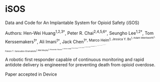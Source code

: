 # iSOS
Data and Code for An Implantable System for Opioid Safety (iSOS)

Authors: Hen-Wei Huang<sup>1,2,3†</sup>, Peter R. Chai<sup>2,4,5,6†</sup>, Seungho Lee<sup>1,2†</sup>, Tom Kerssemakers<sup>1†</sup>, Ali Imani<sup>1†</sup>, Jack Chen<sup>1†</sub>, Marco Heim<sup>1</sub>, Jessica Y. Bo<sup>1</sub>, Adam Wentworth<sup>1<sub></sub>, Fokion T. Sanoudos–Dramaliotis<sup>1<sub></sub>, Matt Murphy<sup>3<sub></sub>, Alexander Alexiev<sup>1<sub></sub>, Gloria H Kang<sup>2<sub></sub>, Niora Fabian<sup>2<sub></sub>, Josh Jenkins<sup>3<sub></sub>, Andrew Pettinari<sup>2<sub></sub>, Keiko Ishida<sup>2<sub></sub>, Jason Li<sup>1<sub></sub>, Sean You<sup>2<sub></sub>, Alison M. Hayward<sup>2,3,7<sub></sub>, Giovanni Traverso<sup>1,3,8†<sub></sub>

A robotic first responder capable of continuous monitoring and rapid antidote delivery is engineered for preventing death from opioid overdose.

Paper accepted in Device

